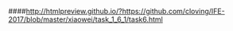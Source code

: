 
####http://htmlpreview.github.io/?https://github.com/cloving/IFE-2017/blob/master/xiaowei/task_1_6_1/task6.html
